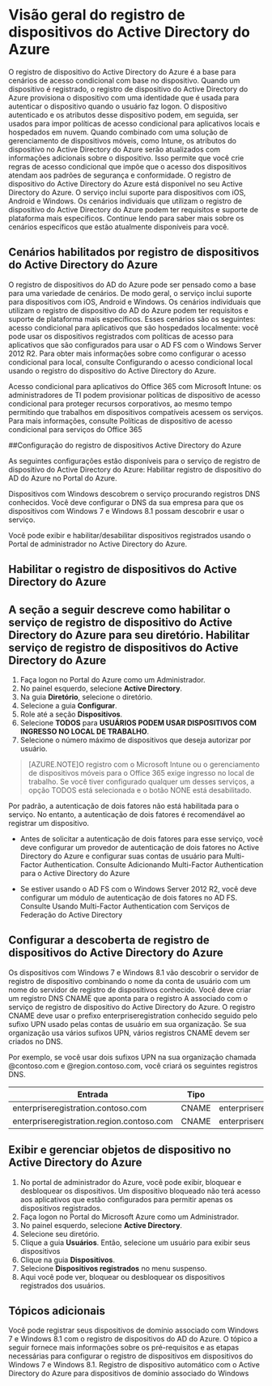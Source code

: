 <properties
	pageTitle="Visão geral do registro de dispositivos do Active Directory do Azure| Microsoft Azure"
	description="é a base para cenários de acesso condicional com base no dispositivo. Quando um dispositivo é registrado, o registro de dispositivo do Active Directory do Azure provisiona o dispositivo com uma identidade que é usada para autenticar o dispositivo quando o usuário faz logon."
	services="active-directory"
	documentationCenter=""
	authors="femila"
	manager="stevenpo"
	editor=""/>

<tags
	ms.service="active-directory"
	ms.workload="identity"
	ms.tgt_pltfrm="na"
	ms.devlang="na"
	ms.topic="article"
	ms.date="08/02/2015"
	ms.author="femila"/>

# Visão geral do registro de dispositivos do Active Directory do Azure

O registro de dispositivo do Active Directory do Azure é a base para cenários de acesso condicional com base no dispositivo. Quando um dispositivo é registrado, o registro de dispositivo do Active Directory do Azure provisiona o dispositivo com uma identidade que é usada para autenticar o dispositivo quando o usuário faz logon. O dispositivo autenticado e os atributos desse dispositivo podem, em seguida, ser usados para impor políticas de acesso condicional para aplicativos locais e hospedados em nuvem. Quando combinado com uma solução de gerenciamento de dispositivos móveis, como Intune, os atributos do dispositivo no Active Directory do Azure serão atualizados com informações adicionais sobre o dispositivo. Isso permite que você crie regras de acesso condicional que impõe que o acesso dos dispositivos atendam aos padrões de segurança e conformidade. O registro de dispositivo do Active Directory do Azure está disponível no seu Active Directory do Azure. O serviço inclui suporte para dispositivos com iOS, Android e Windows. Os cenários individuais que utilizam o registro de dispositivo do Active Directory do Azure podem ter requisitos e suporte de plataforma mais específicos. Continue lendo para saber mais sobre os cenários específicos que estão atualmente disponíveis para você.

## Cenários habilitados por registro de dispositivos do Active Directory do Azure

O registro de dispositivos do AD do Azure pode ser pensado como a base para uma variedade de cenários. De modo geral, o serviço inclui suporte para dispositivos com iOS, Android e Windows. Os cenários individuais que utilizam o registro de dispositivo do AD do Azure podem ter requisitos e suporte de plataforma mais específicos. Esses cenários são os seguintes: acesso condicional para aplicativos que são hospedados localmente: você pode usar os dispositivos registrados com políticas de acesso para aplicativos que são configurados para usar o AD FS com o Windows Server 2012 R2. Para obter mais informações sobre como configurar o acesso condicional para local, consulte Configurando o acesso condicional local usando o registro do dispositivo do Active Directory do Azure.

Acesso condicional para aplicativos do Office 365 com Microsoft Intune: os administradores de TI podem provisionar políticas de dispositivo de acesso condicional para proteger recursos corporativos, ao mesmo tempo permitindo que trabalhos em dispositivos compatíveis acessem os serviços. Para mais informações, consulte Políticas de dispositivo de acesso condicional para serviços do Office 365

##Configuração do registro de dispositivos Active Directory do Azure

As seguintes configurações estão disponíveis para o serviço de registro de dispositivo do Active Directory do Azure: Habilitar registro de dispositivo do AD do Azure no Portal do Azure.

Dispositivos com Windows descobrem o serviço procurando registros DNS conhecidos. Você deve configurar o DNS da sua empresa para que os dispositivos com Windows 7 e Windows 8.1 possam descobrir e usar o serviço.

Você pode exibir e habilitar/desabilitar dispositivos registrados usando o Portal de administrador no Active Directory do Azure.

## Habilitar o registro de dispositivos do Active Directory do Azure
A seção a seguir descreve como habilitar o serviço de registro de dispositivo do Active Directory do Azure para seu diretório.
Habilitar serviço de registro de dispositivos do Active Directory do Azure
-------------------------------------------------------------
1. Faça logon no Portal do Azure como um Administrador.
1. No painel esquerdo, selecione **Active Directory**.
1. Na guia **Diretório**, selecione o diretório.
1. Selecione a guia **Configurar**.
1. Role até a seção **Dispositivos**.
1. Selecione **TODOS** para **USUÁRIOS PODEM USAR DISPOSITIVOS COM INGRESSO NO LOCAL DE TRABALHO**.
1. Selecione o número máximo de dispositivos que deseja autorizar por usuário.

>[AZURE.NOTE]O registro com o Microsoft Intune ou o gerenciamento de dispositivos móveis para o Office 365 exige ingresso no local de trabalho. Se você tiver configurado qualquer um desses serviços, a opção TODOS está selecionada e o botão NONE está desabilitado.


Por padrão, a autenticação de dois fatores não está habilitada para o serviço. No entanto, a autenticação de dois fatores é recomendável ao registrar um dispositivo.

* Antes de solicitar a autenticação de dois fatores para esse serviço, você deve configurar um provedor de autenticação de dois fatores no Active Directory do Azure e configurar suas contas de usuário para Multi-Factor Authentication. Consulte Adicionando Multi-Factor Authentication para o Active Directory do Azure

* Se estiver usando o AD FS com o Windows Server 2012 R2, você deve configurar um módulo de autenticação de dois fatores no AD FS. Consulte Usando Multi-Factor Authentication com Serviços de Federação do Active Directory

## Configurar a descoberta de registro de dispositivos do Active Directory do Azure
Os dispositivos com Windows 7 e Windows 8.1 vão descobrir o servidor de registro de dispositivo combinando o nome da conta de usuário com um nome do servidor de registro de dispositivos conhecido. Você deve criar um registro DNS CNAME que aponta para o registro A associado com o serviço de registro de dispositivo do Active Directory do Azure. O registro CNAME deve usar o prefixo enterpriseregistration conhecido seguido pelo sufixo UPN usado pelas contas de usuário em sua organização. Se sua organização usa vários sufixos UPN, vários registros CNAME devem ser criados no DNS.

Por exemplo, se você usar dois sufixos UPN na sua organização chamada @contoso.com e @region.contoso.com, você criará os seguintes registros DNS.
 
| Entrada | Tipo | Endereço |
|-------------------------------------------|-------|------------------------------------|
| enterpriseregistration.contoso.com | CNAME | enterpriseregistration.windows.net |
| enterpriseregistration.region.contoso.com | CNAME | enterpriseregistration.windows.net |

## Exibir e gerenciar objetos de dispositivo no Active Directory do Azure
1. No portal de administrador do Azure, você pode exibir, bloquear e desbloquear os dispositivos. Um dispositivo bloqueado não terá acesso aos aplicativos que estão configurados para permitir apenas os dispositivos registrados.
1. Faça logon no Portal do Microsoft Azure como um Administrador.
1. No painel esquerdo, selecione **Active Directory**.
1. Selecione seu diretório.
1. Clique a guia **Usuários**. Então, selecione um usuário para exibir seus dispositivos
1. Clique na guia **Dispositivos**.
1. Selecione **Dispositivos registrados** no menu suspenso.
1. Aqui você pode ver, bloquear ou desbloquear os dispositivos registrados dos usuários. 

## Tópicos adicionais

Você pode registrar seus dispositivos de domínio associado com Windows 7 e Windows 8.1 com o registro de dispositivos do AD do Azure. O tópico a seguir fornece mais informações sobre os pré-requisitos e as etapas necessárias para configurar o registro de dispositivos em dispositivos do Windows 7 e Windows 8.1. Registro de dispositivo automático com o Active Directory do Azure para dispositivos de domínio associado do Windows

<!---HONumber=August15_HO9-->
